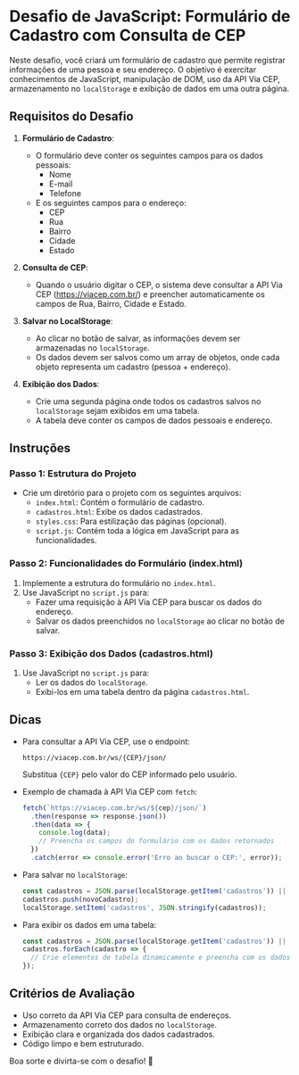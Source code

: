 # Desafio de JavaScript: Formulário de Cadastro com Consulta de CEP

Neste desafio, você criará um formulário de cadastro que permite registrar informações de uma pessoa e seu endereço. O objetivo é exercitar conhecimentos de JavaScript, manipulação de DOM, uso da API Via CEP, armazenamento no `localStorage` e exibição de dados em uma outra página.

## Requisitos do Desafio

1. **Formulário de Cadastro**:
   - O formulário deve conter os seguintes campos para os dados pessoais:
     - Nome
     - E-mail
     - Telefone
   - E os seguintes campos para o endereço:
     - CEP
     - Rua
     - Bairro
     - Cidade
     - Estado

2. **Consulta de CEP**:
   - Quando o usuário digitar o CEP, o sistema deve consultar a API Via CEP (https://viacep.com.br/) e preencher automaticamente os campos de Rua, Bairro, Cidade e Estado.

3. **Salvar no LocalStorage**:
   - Ao clicar no botão de salvar, as informações devem ser armazenadas no `localStorage`.
   - Os dados devem ser salvos como um array de objetos, onde cada objeto representa um cadastro (pessoa + endereço).

4. **Exibição dos Dados**:
   - Crie uma segunda página onde todos os cadastros salvos no `localStorage` sejam exibidos em uma tabela.
   - A tabela deve conter os campos de dados pessoais e endereço.

## Instruções

### Passo 1: Estrutura do Projeto
- Crie um diretório para o projeto com os seguintes arquivos:
  - `index.html`: Contém o formulário de cadastro.
  - `cadastros.html`: Exibe os dados cadastrados.
  - `styles.css`: Para estilização das páginas (opcional).
  - `script.js`: Contém toda a lógica em JavaScript para as funcionalidades.

### Passo 2: Funcionalidades do Formulário (index.html)
1. Implemente a estrutura do formulário no `index.html`.
2. Use JavaScript no `script.js` para:
   - Fazer uma requisição à API Via CEP para buscar os dados do endereço.
   - Salvar os dados preenchidos no `localStorage` ao clicar no botão de salvar.

### Passo 3: Exibição dos Dados (cadastros.html)
1. Use JavaScript no `script.js` para:
   - Ler os dados do `localStorage`.
   - Exibi-los em uma tabela dentro da página `cadastros.html`.

## Dicas

- Para consultar a API Via CEP, use o endpoint:
  ```
  https://viacep.com.br/ws/{CEP}/json/
  ```
  Substitua `{CEP}` pelo valor do CEP informado pelo usuário.

- Exemplo de chamada à API Via CEP com `fetch`:
  ```javascript
  fetch(`https://viacep.com.br/ws/${cep}/json/`)
    .then(response => response.json())
    .then(data => {
      console.log(data);
      // Preencha os campos do formulário com os dados retornados
    })
    .catch(error => console.error('Erro ao buscar o CEP:', error));
  ```

- Para salvar no `localStorage`:
  ```javascript
  const cadastros = JSON.parse(localStorage.getItem('cadastros')) || [];
  cadastros.push(novoCadastro);
  localStorage.setItem('cadastros', JSON.stringify(cadastros));
  ```

- Para exibir os dados em uma tabela:
  ```javascript
  const cadastros = JSON.parse(localStorage.getItem('cadastros')) || [];
  cadastros.forEach(cadastro => {
    // Crie elementos de tabela dinamicamente e preencha com os dados
  });
  ```

## Critérios de Avaliação

- Uso correto da API Via CEP para consulta de endereços.
- Armazenamento correto dos dados no `localStorage`.
- Exibição clara e organizada dos dados cadastrados.
- Código limpo e bem estruturado.

Boa sorte e divirta-se com o desafio! 🚀
